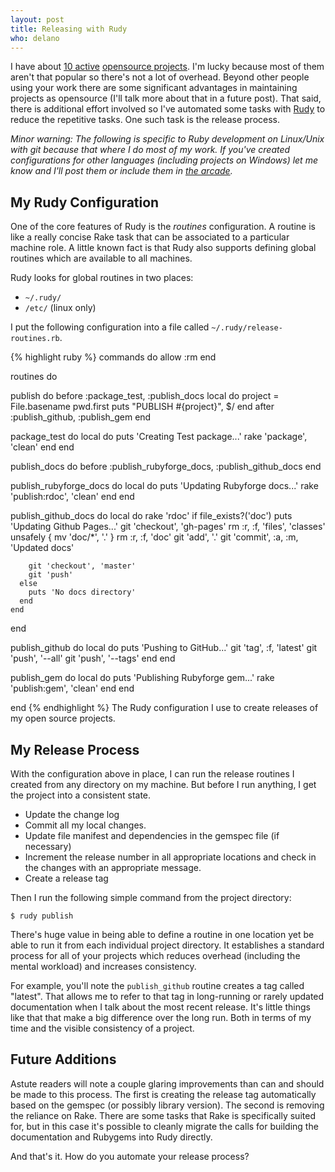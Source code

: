 ```yaml
---
layout: post
title: Releasing with Rudy
who: delano
---
```


I have about [10 active](http://github.com/delano/) [opensource projects](http://github.com/solutious/). I'm lucky because most of them aren't that popular so there's not a lot of overhead. Beyond other people using your work there are some significant advantages in maintaining projects as opensource (I'll talk more about that in a future post). That said, there is additional effort involved so I've automated some tasks with [Rudy](/projects/rudy/) to reduce the repetitive tasks. One such task is the release process. 

*Minor warning: The following is specific to Ruby development on Linux/Unix with git because that where I do most of my work. If you've created configurations for other languages (including projects on Windows) let me know and I'll post them or include them in [the arcade](http://github.com/rudy/arcade/).*


## My Rudy Configuration ##

One of the core features of Rudy is the *routines* configuration. A routine is like a really concise Rake task that can be associated to a particular machine role. A little known fact is that Rudy also supports defining global routines which are available to all machines. 

Rudy looks for global routines in two places: 

* `~/.rudy/`
* `/etc/` (linux only)

I put the following configuration into a file called `~/.rudy/release-routines.rb`.

{% highlight ruby %}
commands do
  allow :rm
end

routines do
  
  publish do
    before :package_test, :publish_docs
    local do
      project = File.basename pwd.first
      puts "PUBLISH #{project}", $/
    end
    after :publish_github, :publish_gem
  end
  
  package_test do
    local do
      puts 'Creating Test package...'
      rake 'package', 'clean'
    end
  end
  
  publish_docs do
    before :publish_rubyforge_docs, :publish_github_docs
  end
  
  publish_rubyforge_docs do
    local do
      puts 'Updating Rubyforge docs...'
      rake 'publish:rdoc', 'clean'
    end
  end
  
  publish_github_docs do
    local do
      rake 'rdoc'
      if file_exists?('doc')
        puts 'Updating Github Pages...'
        git 'checkout', 'gh-pages'
        rm :r, :f, 'files', 'classes' 
        unsafely { mv 'doc/*', '.' }
        rm :r, :f, 'doc'
        git 'add', '.'
        git 'commit', :a, :m, 'Updated docs'
        
        git 'checkout', 'master'
        git 'push'
      else
        puts 'No docs directory'
      end
    end
  end
  
  publish_github do
    local do
      puts 'Pushing to GitHub...'
      git 'tag', :f, 'latest'
      git 'push', '--all'
      git 'push', '--tags'
    end
  end
  
  publish_gem do
    local do
      puts 'Publishing Rubyforge gem...'
      rake 'publish:gem', 'clean'
    end
  end
  
end
{% endhighlight %}
<span class="graphicSubtext">The Rudy configuration I use to create releases of my open source projects. </span>


## My Release Process ##

With the configuration above in place, I can run the release routines I created from any directory on my machine. But before I run anything, I get the project into a consistent state. 

* Update the change log
* Commit all my local changes. 
* Update file manifest and dependencies in the gemspec file (if necessary)
* Increment the release number in all appropriate locations and check in the changes with an appropriate message. 
* Create a release tag

Then I run the following simple command from the project directory:

    $ rudy publish

There's huge value in being able to define a routine in one location yet be able to run it from each individual project directory. It establishes a standard process for all of your projects which reduces overhead (including the mental workload) and increases consistency. 

For example, you'll note the `publish_github` routine creates a tag called "latest". That allows me to refer to that tag in long-running or rarely updated documentation when I talk about the most recent release. It's little things like that that make a big difference over the long run. Both in terms of my time and the visible consistency of a project. 


## Future Additions ##

Astute readers will note a couple glaring improvements than can and should be made to this process. The first is creating the release tag automatically based on the gemspec (or possibly library version). The second is removing the reliance on Rake. There are some tasks that Rake is specifically suited for, but in this case it's possible to cleanly migrate the calls for building the documentation and Rubygems into Rudy directly. 

And that's it. How do you automate your release process?





